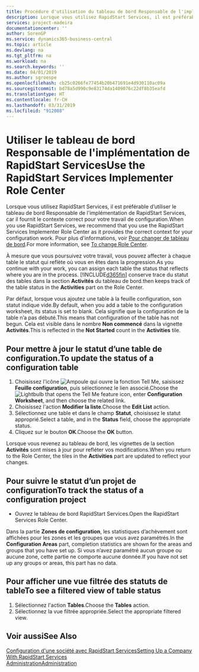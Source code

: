 ```yaml
---
title: Procédure d'utilisation du tableau de bord Responsable de l'implémentation de RapidStart Services | Microsoft Docs
description: Lorsque vous utilisez RapidStart Services, il est préférable de faire un suivi de votre travail et d’utiliser le tableau de bord Responsable de l'implémentation de RapidStart Services, car il fournit le contexte correct pour votre travail de configuration.
services: project-madeira
documentationcenter: ''
author: SorenGP
ms.service: dynamics365-business-central
ms.topic: article
ms.devlang: na
ms.tgt_pltfrm: na
ms.workload: na
ms.search.keywords: ''
ms.date: 04/01/2019
ms.author: sgroespe
ms.openlocfilehash: cb25c0266fe77454b20b471691e4d930110ac09a
ms.sourcegitcommit: bd78a5d990c9e83174da1409076c22df8b35eafd
ms.translationtype: HT
ms.contentlocale: fr-CH
ms.lasthandoff: 03/31/2019
ms.locfileid: "912088"
---
```

# <a name="use-the-rapidstart-services-implementer-role-center"></a><span data-ttu-id="03fc9-103">Utiliser le tableau de bord Responsable de l'implémentation de RapidStart Services</span><span class="sxs-lookup"><span data-stu-id="03fc9-103">Use the RapidStart Services Implementer Role Center</span></span>
<span data-ttu-id="03fc9-104">Lorsque vous utilisez RapidStart Services, il est préférable d’utiliser le tableau de bord Responsable de l'implémentation de RapidStart Services, car il fournit le contexte correct pour votre travail de configuration.</span><span class="sxs-lookup"><span data-stu-id="03fc9-104">When you use RapidStart Services, we recommend that you use the RapidStart Services Implementer Role Center as it provides the correct context for your configuration work.</span></span> <span data-ttu-id="03fc9-105">Pour plus d'informations, voir [Pour changer de tableau de bord](ui-change-basic-settings.md#to-change-role-center).</span><span class="sxs-lookup"><span data-stu-id="03fc9-105">For more information, see [To change Role Center](ui-change-basic-settings.md#to-change-role-center).</span></span>

<span data-ttu-id="03fc9-106">À mesure que vous poursuivez votre travail, vous pouvez affecter à chaque table le statut qui reflète où vous en êtes dans la progression.</span><span class="sxs-lookup"><span data-stu-id="03fc9-106">As you continue with your work, you can assign each table the status that reflects where you are in the process.</span></span> [!INCLUDE[d365fin](includes/d365fin_md.md)] <span data-ttu-id="03fc9-107">conserve trace du statut des tables dans la section **Activités** du tableau de bord.</span><span class="sxs-lookup"><span data-stu-id="03fc9-107">then keeps track of the table status in the **Activities** part on the Role Center.</span></span>  

<span data-ttu-id="03fc9-108">Par défaut, lorsque vous ajoutez une table à la feuille configuration, son statut indique vide.</span><span class="sxs-lookup"><span data-stu-id="03fc9-108">By default, when you add a table to the configuration worksheet, its status is set to blank.</span></span> <span data-ttu-id="03fc9-109">Cela signifie que la configuration de la table n’a pas débuté.</span><span class="sxs-lookup"><span data-stu-id="03fc9-109">This means that configuration of the table has not begun.</span></span> <span data-ttu-id="03fc9-110">Cela est visible dans le nombre **Non commencé** dans la vignette **Activités**.</span><span class="sxs-lookup"><span data-stu-id="03fc9-110">This is reflected in the **Not Started** count in the **Activities** tile.</span></span>  

## <a name="to-update-the-status-of-a-configuration-table"></a><span data-ttu-id="03fc9-111">Pour mettre à jour le statut d’une table de configuration.</span><span class="sxs-lookup"><span data-stu-id="03fc9-111">To update the status of a configuration table</span></span>  
1.  <span data-ttu-id="03fc9-112">Choisissez l'icône ![Ampoule qui ouvre la fonction Tell Me](media/ui-search/search_small.png "Dites-moi ce que vous voulez faire"), saisissez **Feuille configuration**, puis sélectionnez le lien associé.</span><span class="sxs-lookup"><span data-stu-id="03fc9-112">Choose the ![Lightbulb that opens the Tell Me feature](media/ui-search/search_small.png "Tell me what you want to do") icon, enter **Configuration Worksheet**, and then choose the related link.</span></span>  
2.  <span data-ttu-id="03fc9-113">Choisissez l'action **Modifier la liste**.</span><span class="sxs-lookup"><span data-stu-id="03fc9-113">Choose the **Edit List** action.</span></span>  
3.  <span data-ttu-id="03fc9-114">Sélectionnez une table et dans le champ **Statut**, choisissez le statut approprié.</span><span class="sxs-lookup"><span data-stu-id="03fc9-114">Select a table, and in the **Status** field, choose the appropriate status.</span></span>  
4.  <span data-ttu-id="03fc9-115">Cliquez sur le bouton **OK**.</span><span class="sxs-lookup"><span data-stu-id="03fc9-115">Choose the **OK** button.</span></span>  

<span data-ttu-id="03fc9-116">Lorsque vous revenez au tableau de bord, les vignettes de la section **Activités** sont mises à jour pour refléter vos modifications.</span><span class="sxs-lookup"><span data-stu-id="03fc9-116">When you return to the Role Center, the tiles in the **Activities** part are updated to reflect your changes.</span></span>  

## <a name="to-track-the-status-of-a-configuration-project"></a><span data-ttu-id="03fc9-117">Pour suivre le statut d’un projet de configuration</span><span class="sxs-lookup"><span data-stu-id="03fc9-117">To track the status of a configuration project</span></span>  
- <span data-ttu-id="03fc9-118">Ouvrez le tableau de bord RapidStart Services.</span><span class="sxs-lookup"><span data-stu-id="03fc9-118">Open the RapidStart Services Role Center.</span></span>  

<span data-ttu-id="03fc9-119">Dans la partie **Zones de configuration**, les statistiques d’achèvement sont affichées pour les zones et les groupes que vous avez paramétrés.</span><span class="sxs-lookup"><span data-stu-id="03fc9-119">In the **Configuration Areas** part, completion statistics are shown for the areas and groups that you have set up.</span></span> <span data-ttu-id="03fc9-120">Si vous n’avez paramétré aucun groupe ou aucune zone, cette partie ne comporte aucune donnée.</span><span class="sxs-lookup"><span data-stu-id="03fc9-120">If you have not set up any groups or areas, this part has no data.</span></span>  

## <a name="to-see-a-filtered-view-of-table-status"></a><span data-ttu-id="03fc9-121">Pour afficher une vue filtrée des statuts de table</span><span class="sxs-lookup"><span data-stu-id="03fc9-121">To see a filtered view of table status</span></span>  
1. <span data-ttu-id="03fc9-122">Sélectionnez l'action **Tables**.</span><span class="sxs-lookup"><span data-stu-id="03fc9-122">Choose the **Tables** action.</span></span>  
2. <span data-ttu-id="03fc9-123">Sélectionnez la vue filtrée appropriée.</span><span class="sxs-lookup"><span data-stu-id="03fc9-123">Select the appropriate filtered view.</span></span>  

## <a name="see-also"></a><span data-ttu-id="03fc9-124">Voir aussi</span><span class="sxs-lookup"><span data-stu-id="03fc9-124">See Also</span></span>  
[<span data-ttu-id="03fc9-125">Configuration d'une société avec RapidStart Services</span><span class="sxs-lookup"><span data-stu-id="03fc9-125">Setting Up a Company With RapidStart Services</span></span>](admin-set-up-a-company-with-rapidstart.md)  
[<span data-ttu-id="03fc9-126">Administration</span><span class="sxs-lookup"><span data-stu-id="03fc9-126">Administration</span></span>](admin-setup-and-administration.md)
